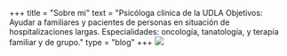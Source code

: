 +++
title = "Sobre mi"
text = "Psicóloga clínica de la UDLA Objetivos: Ayudar a familiares y pacientes de personas en situación de hospitalizaciones largas. Especialidades: oncología, tanatología, y terapía familiar y de grupo."
type = "blog"
+++
![](/img/img.jpg)
